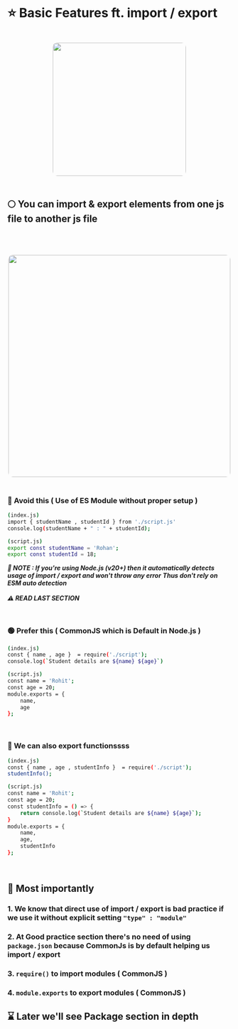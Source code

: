 # ⭐ Basic Features ft. import / export

<p align="center">
  <img 
    src="https://github.com/user-attachments/assets/7ded709d-09f4-4ca0-b331-a737aabfbb53",
    width="300" 
    style="border-radius:10px; margin-top:20px; margin-bottom:20px;" 
  />
</p>

## 🌕 You can import & export elements from one js file to another js file


<br>

<p align="center">
  <img 
    src="https://github.com/user-attachments/assets/490f9bfb-01d9-4f1c-a6dd-cb60c720bb6d",
    width="500" 
    style="border-radius:10px; margin-top:20px; margin-bottom:20px;" 
  />
</p>


### 🔴 Avoid this ( Use of ES Module without proper setup )

```bash
(index.js)
import { studentName , studentId } from './script.js'
console.log(studentName + " : " + studentId);
```

```bash
(script.js)
export const studentName = 'Rohan';
export const studentId = 18;
```

___📝 NOTE : If you're using Node.js (v20+) then it automatically detects usage of import / export  and won't throw any error___
___Thus don't rely on ESM auto detection___ <br> <br>
___⚠️ READ LAST SECTION___

<br>

### 🟢 Prefer this ( CommonJS which is Default in Node.js )

```bash
(index.js)
const { name , age }  = require('./script');
console.log(`Student details are ${name} ${age}`)
```

```bash
(script.js)
const name = 'Rohit';
const age = 20;
module.exports = {
    name,
    age
};
```

<br>

### 🧩 We can also export functionssss

```bash
(index.js)
const { name , age , studentInfo }  = require('./script');
studentInfo();
```

```bash
(script.js)
const name = 'Rohit';
const age = 20;
const studentInfo = () => {
    return console.log(`Student details are ${name} ${age}`);
}
module.exports = {
    name,
    age,
    studentInfo
};
```

<br>

## 💫 Most importantly
### 1. We know that direct use of import / export is bad practice if we use it without explicit setting ```"type" : "module"```
### 2. At Good practice section there's no need of using ```package.json``` because CommonJs is by default helping us import / export
### 3. ```require()``` to import modules ( CommonJS )
### 4. ```module.exports``` to export modules ( CommonJS )

## ⌛ Later we'll see Package section in depth
